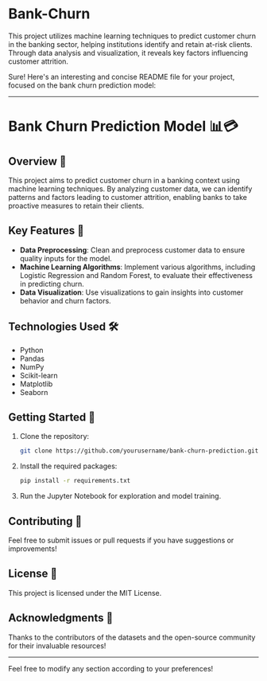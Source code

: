 # Bank-Churn
This project utilizes machine learning techniques to predict customer churn in the banking sector, helping institutions identify and retain at-risk clients. Through data analysis and visualization, it reveals key factors influencing customer attrition.

Sure! Here's an interesting and concise README file for your project, focused on the bank churn prediction model:

---

# Bank Churn Prediction Model 📊💳

## Overview 🌟
This project aims to predict customer churn in a banking context using machine learning techniques. By analyzing customer data, we can identify patterns and factors leading to customer attrition, enabling banks to take proactive measures to retain their clients.

## Key Features 🚀
- **Data Preprocessing**: Clean and preprocess customer data to ensure quality inputs for the model.
- **Machine Learning Algorithms**: Implement various algorithms, including Logistic Regression and Random Forest, to evaluate their effectiveness in predicting churn.
- **Data Visualization**: Use visualizations to gain insights into customer behavior and churn factors.

## Technologies Used 🛠️
- Python
- Pandas
- NumPy
- Scikit-learn
- Matplotlib
- Seaborn

## Getting Started 🏁
1. Clone the repository:
   ```bash
   git clone https://github.com/yourusername/bank-churn-prediction.git
   ```
2. Install the required packages:
   ```bash
   pip install -r requirements.txt
   ```
3. Run the Jupyter Notebook for exploration and model training.

## Contributing 🤝
Feel free to submit issues or pull requests if you have suggestions or improvements!

## License 📄
This project is licensed under the MIT License.

## Acknowledgments 🙏
Thanks to the contributors of the datasets and the open-source community for their invaluable resources!

---

Feel free to modify any section according to your preferences!
